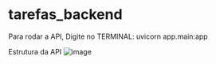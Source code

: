 # tarefas_backend
Para rodar a API, Digite no TERMINAL: uvicorn app.main:app 

Estrutura da API
![image](https://user-images.githubusercontent.com/96634781/165988411-de96e92e-2480-4170-a850-647d4e06e173.png)
